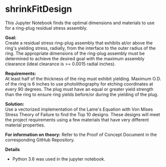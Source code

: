 # shrinkFitDesign
This Jupyter Notebook finds the optimal dimensions and materials to use for a ring-plug residual stress assembly.

**Goal:** <br>
Create a residual stress ring-plug assembly that exhibits at/or above the ring's yielding stress, radially, from the interface to the outer radius of the ring. The appropriate dimensions of the ring-plug assembly must be determined to achieve the desired goal with the maximum assembly clearance (ideal clearance is >= 0.0015 radial inches).

**Requirements:** <br>
At least half of the thickness of the ring must exhibit yielding.
Maximum O.D. of the ring is 6 inches to use photolithography for etching coordinates at every 90 degrees.
The plug must have an equal or greater yield strength than the ring to ensure ring yields before/or during the yielding of the plug.

**Solution:** <br>
Use a vectorized implementation of the Lame's Equation with Von Mises Stress Theory of Failure to find the Top 10 designs. These designs will meet the project requirements using a few materials that have very different material properties.

**For information on theory:** Refer to the Proof of Concept Document in the corresponding GitHub Repository.

**Details**
* Python 3.6 was used in the jupyter notebook. 
